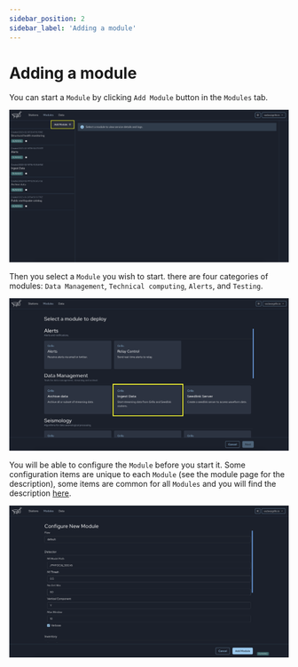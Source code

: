 ```yaml
---
sidebar_position: 2
sidebar_label: 'Adding a module'
---
```


# Adding a module
You can start a `Module` by clicking `Add Module` button in the `Modules` tab.

![Module_01](../img/module_01.png)

Then you select a `Module` you wish to start. there are four categories of modules: `Data Management`, `Technical computing`, `Alerts`, and `Testing`.

![Module_02](../img/module_02.png)

You will be able to configure the `Module` before you start it. Some configuration items are unique to each `Module` (see the module page for the description), some items are common for all `Modules` and you will find the description [here](module_config.md).

![Module_03](../img/module_03.png)
